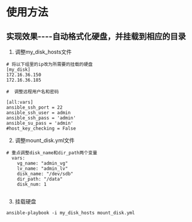 # 使用方法
## 实现效果----自动格式化硬盘，并挂载到相应的目录 
1. 调整my_disk_hosts文件
```
# 将以下组里的ip改为所需要的挂载的硬盘
[my_disk]
172.16.36.150
172.16.36.185

#  调整远程用户名和密码

[all:vars]
ansible_ssh_port = 22 
ansible_ssh_user = admin
ansible_ssh_pass = 'admin' 
ansible_su_pass = 'admin' 
#host_key_checking = False 
```

2. 调整mount_disk.yml文件
```
# 重点调整disk_name和dir_path两个变量
  vars:
    vg_name: "admin_vg"
    lv_name: "admin_lv"
    disk_name: "/dev/sdb"
    dir_path: "/data"
    disk_num: 1


```

3. 挂载硬盘
```
ansible-playbook -i my_disk_hosts mount_disk.yml
```